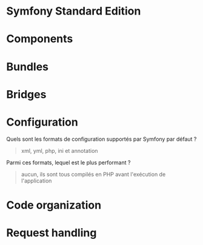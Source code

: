 # Symfony Standard Edition
# Components
# Bundles
# Bridges
# Configuration
Quels sont les formats de configuration supportés par Symfony par défaut ?  
> xml, yml, php, ini et annotation  

Parmi ces formats, lequel est le plus performant ?
>aucun, ils sont tous compilés en PHP avant l'exécution de l'application

# Code organization
# Request handling

